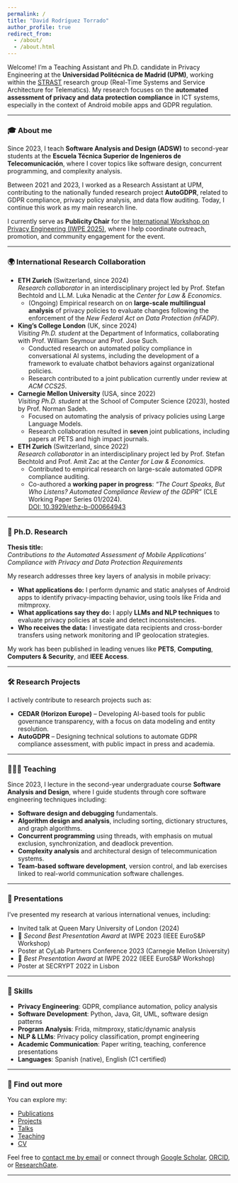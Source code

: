 ```yaml
---
permalink: /
title: "David Rodríguez Torrado"
author_profile: true
redirect_from: 
  - /about/
  - /about.html
---
```


Welcome! I’m a Teaching Assistant and Ph.D. candidate in Privacy Engineering at the **Universidad Politécnica de Madrid (UPM)**, working within the [STRAST](https://www.upm.es/recursosidi/map/sistemas-de-tiempo-real-y-arquitectura-de-servicios-telematicos/) research group (Real-Time Systems and Service Architecture for Telematics). My research focuses on the **automated assessment of privacy and data protection compliance** in ICT systems, especially in the context of Android mobile apps and GDPR regulation.

---

### 🎓 About me

Since 2023, I teach **Software Analysis and Design (ADSW)** to second-year students at the **Escuela Técnica Superior de Ingenieros de Telecomunicación**, where I cover topics like software design, concurrent programming, and complexity analysis.

Between 2021 and 2023, I worked as a Research Assistant at UPM, contributing to the nationally funded research project **AutoGDPR**, related to GDPR compliance, privacy policy analysis, and data flow auditing. Today, I continue this work as my main research line.

I currently serve as **Publicity Chair** for the [International Workshop on Privacy Engineering (IWPE 2025)](https://iwpe.info/), where I help coordinate outreach, promotion, and community engagement for the event.

---

### 🌍 International Research Collaboration
- **ETH Zurich** (Switzerland, since 2024)  
  *Research collaborator* in an interdisciplinary project led by Prof. Stefan Bechtold and LL.M. Luka Nenadic at the *Center for Law & Economics*.  
  - (Ongoing) Empirical research on on **large-scale multilingual analysis** of privacy policies to evaluate changes following the enforcement of the *New Federal Act on Data Protection (nFADP)*.  
- **King’s College London** (UK, since 2024)  
    *Visiting Ph.D. student* at the Department of Informatics, collaborating with Prof. William Seymour and Prof. Jose Such.  
  - Conducted research on automated policy compliance in conversational AI systems, including the development of a framework to evaluate chatbot behaviors against organizational policies.  
  - Research contributed to a joint publication currently under review at *ACM CCS25*.
- **Carnegie Mellon University** (USA, since 2022)  
  *Visiting Ph.D. student* at the School of Computer Science (2023), hosted by Prof. Norman Sadeh.  
  - Focused on automating the analysis of privacy policies using Large Language Models.  
  - Research collaboration resulted in **seven** joint publications, including papers at PETS and high impact journals.
- **ETH Zurich** (Switzerland, since 2022)  
  *Research collaborator* in an interdisciplinary project led by Prof. Stefan Bechtold and Prof. Amit Zac at the *Center for Law & Economics*.  
  - Contributed to empirical research on large-scale automated GDPR compliance auditing.  
  - Co-authored a **working paper in progress**: *“The Court Speaks, But Who Listens? Automated Compliance Review of the GDPR”* (CLE Working Paper Series 01/2024).  
    [DOI: 10.3929/ethz-b-000664943](https://doi.org/10.3929/ethz-b-000664943)

---

### 🧪 Ph.D. Research

**Thesis title:**  
*Contributions to the Automated Assessment of Mobile Applications’ Compliance with Privacy and Data Protection Requirements*

My research addresses three key layers of analysis in mobile privacy:

- **What applications do:** I perform dynamic and static analyses of Android apps to identify privacy-impacting behavior, using tools like Frida and mitmproxy.
- **What applications say they do:** I apply **LLMs and NLP techniques** to evaluate privacy policies at scale and detect inconsistencies.
- **Who receives the data:** I investigate data recipients and cross-border transfers using network monitoring and IP geolocation strategies.

My work has been published in leading venues like **PETS**, **Computing**, **Computers & Security**, and **IEEE Access**.

---

### 🛠️ Research Projects

I actively contribute to research projects such as:

- **CEDAR (Horizon Europe)** – Developing AI-based tools for public governance transparency, with a focus on data modeling and entity resolution.
- **AutoGDPR** – Designing technical solutions to automate GDPR compliance assessment, with public impact in press and academia.

---

### 👨🏻‍🏫 Teaching

Since 2023, I lecture in the second-year undergraduate course **Software Analysis and Design**, where I guide students through core software engineering techniques including:

- **Software design and debugging** fundamentals.
- **Algorithm design and analysis**, including sorting, dictionary structures, and graph algorithms.
- **Concurrent programming** using threads, with emphasis on mutual exclusion, synchronization, and deadlock prevention.
- **Complexity analysis** and architectural design of telecommunication systems.
- **Team-based software development**, version control, and lab exercises linked to real-world communication software challenges.
  
---

### 🎤 Presentations

I’ve presented my research at various international venues, including:

- Invited talk at Queen Mary University of London (2024)
- 🥈 *Second Best Presentation Award* at IWPE 2023 (IEEE EuroS&P Workshop)
- Poster at CyLab Partners Conference 2023 (Carnegie Mellon University) 
- 🥇 *Best Presentation Award* at IWPE 2022 (IEEE EuroS&P Workshop)
- Poster at SECRYPT 2022 in Lisbon

---

### 🧠 Skills

- **Privacy Engineering**: GDPR, compliance automation, policy analysis  
- **Software Development**: Python, Java, Git, UML, software design patterns  
- **Program Analysis**: Frida, mitmproxy, static/dynamic analysis  
- **NLP & LLMs**: Privacy policy classification, prompt engineering  
- **Academic Communication**: Paper writing, teaching, conference presentations  
- **Languages**: Spanish (native), English (C1 certified)

---

### 📄 Find out more

You can explore my:

- [Publications](/publications)
- [Projects](/projects)
- [Talks](/talks)
- [Teaching](/teaching)
- [CV](/cv)

Feel free to [contact me by email](mailto:david.rtorrado@upm.es) or connect through [Google Scholar](https://scholar.google.com.au/citations?user=bn1jm8QAAAAJ), [ORCID](https://orcid.org/0000-0002-0911-4608), or [ResearchGate](https://www.researchgate.net/profile/David-Rodriguez-Torrado).

---
